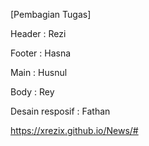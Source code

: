 [Pembagian Tugas]

Header : Rezi

Footer : Hasna

Main : Husnul

Body : Rey

Desain resposif : Fathan

https://xrezix.github.io/News/#

